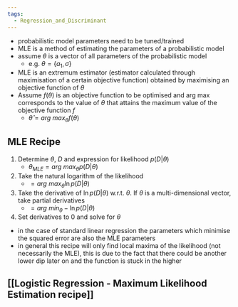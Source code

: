 ```yaml
---
tags:
  - Regression_and_Discriminant
---
```


- probabilistic model parameters need to be tuned/trained
- MLE is a method of estimating the parameters of a probabilistic model
- assume $\theta$ is a vector of all parameters of the probabilistic model 
	- e.g. $\theta = \{a_{1}, \sigma\}$ 
- MLE is an extremum estimator (estimator calculated through maximisation of a certain objective function) obtained by maximising an objective function of $\theta$ 
- Assume $f(\theta)$ is an objective function to be optimised and arg max corresponds to the value of $\theta$ that attains the maximum value of the objective function $f$
	- $\hat{\theta} = arg$ $max_{\theta}f(\theta)$ 
## MLE Recipe
1. Determine $\theta$, $D$ and expression for likelihood $p(D|\theta)$
	- $\theta_{MLE} = arg$ $max_{\theta}p(D|\theta)$
2. Take the natural logarithm of the likelihood
	- $= arg$ $max_{\theta}\ln p(D|\theta)$
3. Take the derivative of $\ln p(D|\theta)$ w.r.t. $\theta$. If $\theta$ is a multi-dimensional vector, take partial derivatives
	- $= arg$ $min_{\theta}-\ln p(D|\theta)$
4. Set derivatives to $0$ and solve for $\theta$
- in the case of standard linear regression the parameters which minimise the squared error are also the MLE parameters
- in general this recipe will only find local maxima of the likelihood (not necessarily the MLE), this is due to the fact that there could be another lower dip later on and the function is stuck in the higher
## [[Logistic Regression - Maximum Likelihood Estimation recipe]]